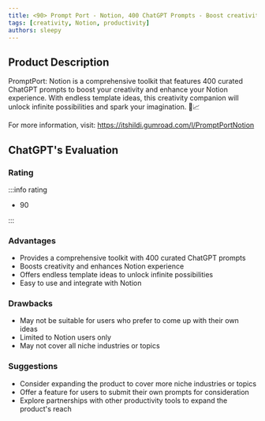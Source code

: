```yaml
---
title: <90> Prompt Port - Notion, 400 ChatGPT Prompts - Boost creativity with 400 ChatGPT prompts for Notion ideas
tags: [creativity, Notion, productivity]
authors: sleepy
---
```


## Product Description

PromptPort: Notion is a comprehensive toolkit that features 400 curated ChatGPT prompts to boost your creativity and enhance your Notion experience. With endless template ideas, this creativity companion will unlock infinite possibilities and spark your imagination. 🚀📈

For more information, visit: https://itshildi.gumroad.com/l/PromptPortNotion

## ChatGPT's Evaluation

### Rating

:::info rating

- 90

:::

### Advantages

- Provides a comprehensive toolkit with 400 curated ChatGPT prompts
- Boosts creativity and enhances Notion experience
- Offers endless template ideas to unlock infinite possibilities
- Easy to use and integrate with Notion


### Drawbacks

- May not be suitable for users who prefer to come up with their own ideas
- Limited to Notion users only
- May not cover all niche industries or topics

### Suggestions

- Consider expanding the product to cover more niche industries or topics
- Offer a feature for users to submit their own prompts for consideration
- Explore partnerships with other productivity tools to expand the product's reach
